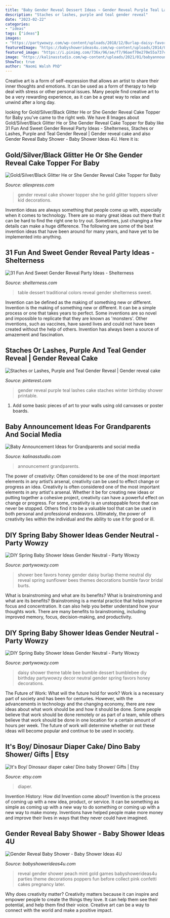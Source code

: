 ```yaml
---
title: "Baby Gender Reveal Dessert Ideas ~ Gender Reveal Purple Teal Lashes Cake Staches Winter Birthday Shower Printable"
description: "Staches or lashes, purple and teal gender reveal"
date: "2023-02-22"
categories:
- "ideas"
tags: ["ideas"]
images:
- "https://partywowzy.com/wp-content/uploads/2018/12/Burlap-daisy-favors.jpg"
featuredImage: "https://babyshowerideas4u.com/wp-content/uploads/2014/06/peach-mint-gold-gender-reveal-baby-shower.jpg"
featured_image: "https://i.pinimg.com/736x/96/ae/f7/96aef70e270e55a737c0c4ad21def4cd.jpg"
image: "https://kalinasstudio.com/wp-content/uploads/2021/01/babyannouncementtemplate72.jpg"
ShowToc: true
author: "Naomi Walsh PhD"
---
```



Creative art is a form of self-expression that allows an artist to share their inner thoughts and emotions. It can be used as a form of therapy to help deal with stress or other personal issues. Many people find creative art to be a very rewarding experience, as it can be a great way to relax and unwind after a long day.

	

		
looking for Gold/Silver/Black Glitter He or She Gender Reveal Cake Topper for Baby you've came to the right web. We have 8 Images about Gold/Silver/Black Glitter He or She Gender Reveal Cake Topper for Baby like 31 Fun And Sweet Gender Reveal Party Ideas - Shelterness, Staches or Lashes, Purple and Teal Gender Reveal | Gender reveal cake and also Gender Reveal Baby Shower - Baby Shower Ideas 4U. Here it is:
		
    
## Gold/Silver/Black Glitter He Or She Gender Reveal Cake Topper For Baby

<img loading=lazy src="https://ae01.alicdn.com/kf/HTB1YZ7pQVXXXXbWXVXXq6xXFXXXH/Gold-Silver-Black-Glitter-He-or-She-Gender-Reveal-Cake-Topper-for-Baby-Shower-Kid.jpg" onerror="this.onerror=null;this.src='https://tse1.mm.bing.net/th?id=OIP.nbVtvTQhwDlPGqmN380DJAHaHa&amp;pid=15.1';" alt="Gold/Silver/Black Glitter He or She Gender Reveal Cake Topper for Baby">

_Source: aliexpress.com_

>gender reveal cake shower topper she he gold glitter toppers silver kid decorations. 

	

Invention ideas are always something that people come up with, especially when it comes to technology. There are so many great ideas out there that it can be hard to find the right one to try out. Sometimes, just changing a few details can make a huge difference. The following are some of the best invention ideas that have been around for many years, and have yet to be implemented into anything.

    
## 31 Fun And Sweet Gender Reveal Party Ideas - Shelterness

<img loading=lazy src="https://i.shelterness.com/2016/10/19-dessert-table-in-two-traditional-colors.jpg" onerror="this.onerror=null;this.src='https://tse3.mm.bing.net/th?id=OIP.5RgE0ZdSl3b4NxJHDm_r5AHaNK&amp;pid=15.1';" alt="31 Fun And Sweet Gender Reveal Party Ideas - Shelterness">

_Source: shelterness.com_

>table dessert traditional colors reveal gender shelterness sweet. 

	

Invention can be defined as the making of something new or different.
Invention is the making of something new or different. It can be a simple process or one that takes years to perfect. Some inventions are so novel and impossible to replicate that they are known as 'monsters'. Other inventions, such as vaccines, have saved lives and could not have been created without the help of others. Invention has always been a source of amazement and fascination.

    
## Staches Or Lashes, Purple And Teal Gender Reveal | Gender Reveal Cake

<img loading=lazy src="https://i.pinimg.com/736x/96/ae/f7/96aef70e270e55a737c0c4ad21def4cd.jpg" onerror="this.onerror=null;this.src='https://tse1.mm.bing.net/th?id=OIP.0z56XxVwW91awatHGVM5TwDYEg&amp;pid=15.1';" alt="Staches or Lashes, Purple and Teal Gender Reveal | Gender reveal cake">

_Source: pinterest.com_

>gender reveal purple teal lashes cake staches winter birthday shower printable. 

	

1) Add some basic pieces of art to your walls using old canvases or poster boards.

    
## Baby Announcement Ideas For Grandparents And Social Media

<img loading=lazy src="https://kalinasstudio.com/wp-content/uploads/2021/01/babyannouncementtemplate72.jpg" onerror="this.onerror=null;this.src='https://tse2.mm.bing.net/th?id=OIP.Rg27J2fKyV4CrazJVBIpSQHaGL&amp;pid=15.1';" alt="Baby Announcement Ideas for Grandparents and social media">

_Source: kalinasstudio.com_

>announcement grandparents. 

	

The power of creativity: Often considered to be one of the most important elements in any artist’s arsenal, creativity can be used to effect change or progress an idea.
Creativity is often considered one of the most important elements in any artist's arsenal. Whether it be for creating new ideas or putting together a cohesive project, creativity can have a powerful effect on change or progress. For some, creativity is an unstoppable force that can never be stopped. Others find it to be a valuable tool that can be used in both personal and professional endeavors. Ultimately, the power of creativity lies within the individual and the ability to use it for good or ill.

    
## DIY Spring Baby Shower Ideas Gender Neutral - Party Wowzy

<img loading=lazy src="https://partywowzy.com/wp-content/uploads/2018/12/Burlap-daisy-favors.jpg" onerror="this.onerror=null;this.src='https://tse4.mm.bing.net/th?id=OIP.qDCGA0dapp80pHqmoXmKtAHaJ4&amp;pid=15.1';" alt="DIY Spring Baby Shower Ideas Gender Neutral - Party Wowzy">

_Source: partywowzy.com_

>shower bee favors honey gender daisy burlap theme neutral diy reveal spring sunflower bees themes decorations bumble favor bridal burts. 

	

What is brainstroming and what are its benefits?
What is brainstroming and what are its benefits? Brainstroming is a mental practice that helps improve focus and concentration. It can also help you better understand how your thoughts work. There are many benefits to brainstroming, including improved memory, focus, decision-making, and productivity.

    
## DIY Spring Baby Shower Ideas Gender Neutral - Party Wowzy

<img loading=lazy src="https://partywowzy.com/wp-content/uploads/2018/12/Daisy-bumblebee-theme-dessert-table.jpg" onerror="this.onerror=null;this.src='https://tse4.mm.bing.net/th?id=OIP.rOuzVnc4nz6HnfKS3Q0FeAHaNK&amp;pid=15.1';" alt="DIY Spring Baby Shower Ideas Gender Neutral - Party Wowzy">

_Source: partywowzy.com_

>daisy shower theme table bee bumble dessert bumblebee diy birthday partywowzy decor neutral gender spring favors honey decorations. 

	

The Future of Work: What will the future hold for work?
Work is a necessary part of society and has been for centuries. However, with the advancements in technology and the changing economy, there are new ideas about what work should be and how it should be done. Some people believe that work should be done remotely or as part of a team, while others believe that work should be done in one location for a certain amount of hours per week. The future of work will determine whether or not these ideas will become popular and continue to be used in society.

    
## It&#039;s Boy/ Dinosaur Diaper Cake/ Dino Baby Shower/ Gifts | Etsy

<img loading=lazy src="https://i.etsystatic.com/10012743/r/il/89d353/1819430800/il_794xN.1819430800_4blb.jpg" onerror="this.onerror=null;this.src='https://tse3.mm.bing.net/th?id=OIP.a75DiJSfqhKnGTLpXATzCwHaLH&amp;pid=15.1';" alt="It&#039;s Boy/ Dinosaur diaper cake/ Dino baby Shower/ Gifts | Etsy">

_Source: etsy.com_

>diaper. 

	

Invention History: How did Invention come about?
Invention is the process of coming up with a new idea, product, or service. It can be something as simple as coming up with a new way to do something or coming up with a new way to make money. Inventions have helped people make more money and improve their lives in ways that they never could have imagined.

    
## Gender Reveal Baby Shower - Baby Shower Ideas 4U

<img loading=lazy src="https://babyshowerideas4u.com/wp-content/uploads/2014/06/peach-mint-gold-gender-reveal-baby-shower.jpg" onerror="this.onerror=null;this.src='https://tse4.mm.bing.net/th?id=OIP.qeWQuLhAKKQq4PD0KwcYdAHaLH&amp;pid=15.1';" alt="Gender Reveal Baby Shower - Baby Shower Ideas 4U">

_Source: babyshowerideas4u.com_

>reveal gender shower peach mint gold games babyshowerideas4u parties theme decorations poppers fun before collect pink confetti cakes pregnancy later. 

	

Why does creativity matter?
Creativity matters because it can inspire and empower people to create the things they love. It can help them see their potential, and help them find their voice. Creative art can be a way to connect with the world and make a positive impact.

